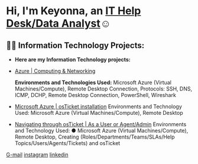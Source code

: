 <h1>Hi, I'm Keyonna, an <a href="https://www.linkedin.com/in/keyonna-hicks-ba663113b/">IT Help Desk/Data Analyst</a>☺</h1>

<h2>👨‍💻 Information Technology Projects:</h2>

- <b>Here are my Information Technology projects:</b>
- [Azure | Computing & Networking](https://kiitokeystudios.com/informationtech/)
  
    <b> Environments and Technologies Used:</b>
   Microsoft Azure (Virtual Machines/Compute), Remote Desktop Connection, Protocols: SSH, DNS, ICMP, DCHP, Remote Desktop Connection, PowerShell, Wireshark


- [Microsoft Azure | osTicket installation](https://kiitokeystudios.com/informationtech/)
Environments and Technology Used: Microsoft Azure (Virtual Machines/Compute), Remote Desktop


- [Navigating through osTicket | As a User or Agent/Admin](https://kiitokeystudios.com/informationtech/)
Environments and Technology Used:
    ● Microsoft Azure (Virtual Machines/Compute), Remote Desktop, Creating (Roles/Departments/Teams/SLAs/Help Topics/Users/Agents/Tickets) and osTicket
 
[G-mail](kiitokeyonna@gmail.com)                [instagram](https://www.instagram.com/kiikiitag/)                  [linkedin](https://www.linkedin.com/in/keyonna-hicks-ba663113b/)
  
